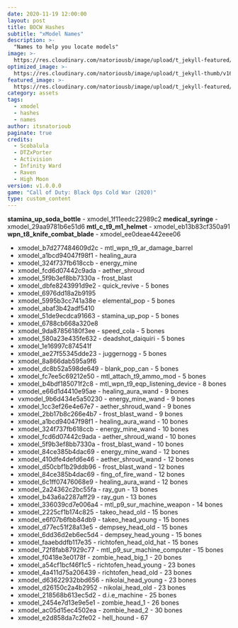 ```yaml
---
date: 2020-11-19 12:00:00
layout: post
title: BOCW Hashes
subtitle: "xModel Names"
description: >-
  "Names to help you locate models"
image: >-
  https://res.cloudinary.com/natoriousb/image/upload/t_jekyll-featured/v1603912727/ui_loot_weapon_ar_akilo47_a9swsg.png
optimized_image: >- 
  https://res.cloudinary.com/natoriousb/image/upload/t_jekyll-thumb/v1603912727/ui_loot_weapon_ar_akilo47_a9swsg.png
featured_image: >-
  https://res.cloudinary.com/natoriousb/image/upload/t_jekyll-featured/v1603912727/ui_loot_weapon_ar_akilo47_a9swsg.png
category: assets
tags:
  - xmodel
  - hashes
  - names
author: itsnatorioub
paginate: true
credits:
  - Scobalula
  - DTZxPorter
  - Activision
  - Infinity Ward
  - Raven
  - High Moon
version: v1.0.0.0
game: "Call of Duty: Black Ops Cold War (2020)"
type: custom_content
---
```


**stamina_up_soda_bottle** - xmodel_1f11eedc22989c2
**medical_syringe** - xmodel_29aa9781b6e51d6
**mtl_c_t9_m1_helmet** - xmodel_eb13b83cf350a91
**wpn_t8_knife_combat_blade** - xmodel_ee0deae442eee06

- xmodel_b7d277484609d2c - mtl_wpn_t9_ar_damage_barrel
- xmodel_a1bcd94047f98f1 - healing_aura
- xmodel_324f737fb618ccb - energy_mine
- xmodel_fcd6d07442c9ada - aether_shroud
- xmodel_5f9b3ef8bb7330a - frost_blast
- xmodel_dbfe8243991d9e2 - quick_revive - 5 bones
- xmodel_6976dd18a2b9195
- xmodel_5995b3cc741a38e - elemental_pop - 5 bones
- xmodel_abaf3b42adf5410
- xmodel_51de9ecdca91663 - stamina_up_pop - 5 bones
- xmodel_6788cb668a320e8
- xmodel_9da87856180f3ee - speed_cola - 5 bones
- xmodel_580a23e435fe632 - deadshot_daiquiri - 5 bones
- xmodel_1e16997c874541f
- xmodel_ae27f55345dde23 - juggernogg - 5 bones
- xmodel_8a866dab595a9f6
- xmodel_dc8b52a598de649 - blank_pop_can - 5 bones
- xmodel_fc7ee5c69212e50 - mtl_attach_t9_ammo_mod - 5 bones
- xmodel_b4bdf185071f2c8 - mtl_wpn_t9_eqp_listening_device - 8 bones
- xmodel_e66d1d4410e95ae - healing_aura_wand - 9 bones
- vxmodel_9b6d434e5a50230 - energy_mine_wand - 9 bones
- xmodel_1cc3ef26e4e67e7 - aether_shroud_wand - 9 bones
- xmodel_2bb17b8c266e4b7 - frost_blast_wand - 9 bones
- xmodel_a1bcd94047f98f1 - healing_aura_wand - 10 bones
- xmodel_324f737fb618ccb - energy_mine_wand - 10 bones
- xmodel_fcd6d07442c9ada - aether_shroud_wand - 10 bones
- xmodel_5f9b3ef8bb7330a - frost_blast_wand - 10 bones
- xmodel_84ce385b4dac69 - energy_mine_wand - 12 bones
- xmodel_410dfe4defd6e46 - aether_shroud_wand - 12 bones
- xmodel_d50cbf1b29ddb96 - frost_blast_wand - 12 bones
- xmodel_84ce385b4dac69 - fing_of_fire_wand - 12 bones
- xmodel_6c1ff07476068e9 - healing_aura_wand - 12 bones
- xmodel_2a24362c2bc55fa - ray_gun - 13 bones
- xmodel_b43a6a2287aff29 - ray_gun - 13 bones
- xmodel_336039cd7e006a4 - mtl_p9_sur_machine_weapon - 14 bones
- xmodel_2225cf1b174c825 - takeo_head_old - 15 bones
- xmodel_e6f07b6fbb84db9 - takeo_head_young - 15 bones
- xmodel_d77ec51f28a13e5 - dempsey_head_old - 15 bones
- xmodel_6dd36d2eb6ec5d4 - dempsey_head_young - 15 bones
- xmodel_faaebddfb117e35 - richtofen_head_old_hat - 15 bones
- xmodel_72f8fab87929c77 - mtl_p9_sur_machine_computer - 15 bones
- xmodel_f0418e3e0178f - zombie_head_big_1 - 20 bones
- xmodel_a54cf1bcf46f1c5 - richtofen_head_young - 23 bones
- xmodel_4a411d75a206439 - richtofen_head_old - 23 bones
- xmodel_d63622932bbd656 - nikolai_head_young - 23 bones
- xmodel_d26150c2a4b2952 - nikolai_head_old - 23 bones
- xmodel_218568b613ec5d2 - d.i.e_machine - 25 bones
- xmodel_2454e7d13e9e5e1 - zombie_head_1 - 26 bones
- xmodel_ac05d15ec4502ea - zombie_head_2 - 30 bones
- xmodel_e2d858da7c2fe02 - hell_hound - 67 